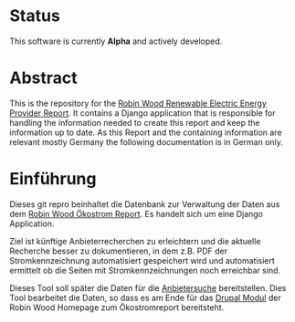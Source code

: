 # Status
This software is currently **Alpha** and actively developed.

#  Abstract
This is the repository for the 
[Robin Wood Renewable Electric Energy Provider Report](https://www.robinwood.de/oekostromreport/).
It contains a Django application that is responsible for handling the information 
needed to create this report and keep the information up to date.
As this Report and the containing information are relevant mostly Germany 
the following documentation is in German
only.


# Einführung
Dieses git repro beinhaltet die Datenbank zur Verwaltung der Daten aus dem 
[Robin Wood Ökostrom Report](https://www.robinwood.de/oekostromreport/).
Es handelt sich um eine Django Application.

Ziel ist künftige Anbieterrecherchen zu erleichtern und die aktuelle
Recherche besser zu dokumentieren, in dem z.B. PDF der Stromkennzeichnung
automatisiert gespeichert wird und automatisiert ermittelt ob die Seiten 
mit Stromkennzeichnungen noch erreichbar sind.

Dieses Tool soll später die Daten für die 
[Anbietersuche](https://github.com/Datenschule/oekostromreport-data/)
bereitstellen.
Dies Tool bearbeitet die Daten, so dass es am Ende für das 
[Drupal Modul](https://github.com/Robin-Wood/rowo-drupal-module) der Robin Wood
Homepage zum Ökostromreport bereitsteht.

